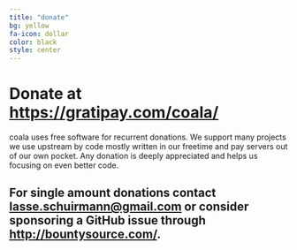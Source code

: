```yaml
---
title: "donate"
bg: yellow
fa-icon: dollar
color: black
style: center
---
```


# Donate at <https://gratipay.com/coala/>

coala uses free software for recurrent donations. We support many projects we
use upstream by code mostly written in our freetime and pay servers out of our
own pocket. Any donation is deeply appreciated and helps us focusing on even
better code.

## For single amount donations contact <lasse.schuirmann@gmail.com> or consider sponsoring a GitHub issue through <http://bountysource.com/>.

